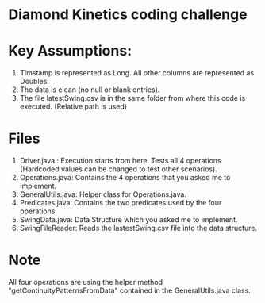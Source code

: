 # Diamond Kinetics coding challenge

# Key Assumptions:
1. Timstamp is represented as Long. All other columns are represented as Doubles.
3. The data is clean (no null or blank entries).
4. The file latestSwing.csv is in the same folder from where this code is executed. (Relative path is used)

# Files
1. Driver.java : Execution starts from here. Tests all 4 operations (Hardcoded values can be changed to test other scenarios).
2. Operations.java: Contains the 4 operations that you asked me to implement.
3. GeneralUtils.java: Helper class for Operations.java.
4. Predicates.java: Contains the two predicates used by the four operations.
5. SwingData.java: Data Structure which you asked me to implement.
6. SwingFileReader: Reads the lastestSwing.csv file into the data structure.

# Note
All four operations are using the helper method "getContinuityPatternsFromData" contained in the GeneralUtils.java class.

